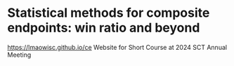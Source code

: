 # Statistical methods for composite endpoints: win ratio and beyond
https://lmaowisc.github.io/ce
Website for Short Course at 2024 SCT Annual Meeting


